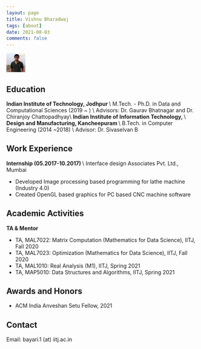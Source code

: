 ```yaml
---
layout: page
title: Vishnu Bharadwaj
tags: [about]
date: 2021-08-03
comments: false
---
```


<img src= 'assets/img/image.jpg' width="50px" height="50px" >

## Education
<b>Indian Institute of Technology, Jodhpur  </b> \\
M.Tech. - Ph.D. in Data and Computational Sciences (2019 ~ ) \\
Advisors: Dr. Gaurav Bhatnagar and Dr. Chiranjoy Chattopadhyay\\
<b>Indian Institute of Information Technology, </b> \\
<b> Design and Manufacturing, Kancheepuram </b> \\
B.Tech. in Computer Engineering (2014 ~2018) \\
Advisor: Dr. Sivaselvan B


## Work Experience
<b>Internship (05.2017-10.2017) </b> \\
Interface design Associates Pvt. Ltd., Mumbai
- Developed Image processing based programming for lathe machine (Industry 4.0)
- Created OpenGL based graphics for PC based CNC machine software

## Academic Activities

<b>TA & Mentor</b>

- TA, MAL7022: Matrix Computation (Mathematics for Data Science), IITJ, Fall 2020
- TA, MAL7023: Optimization (Mathematics for Data Science), IITJ, Fall 2020 
- TA, MAL1010: Real Analysis (M1), IITJ, Spring 2021
- TA, MAP5010: Data Structures and Algorithms, IITJ, Spring 2021

## Awards and Honors
* ACM India Anveshan Setu Fellow, 2021

## Contact
Email: bayari.1 (at) iitj.ac.in
